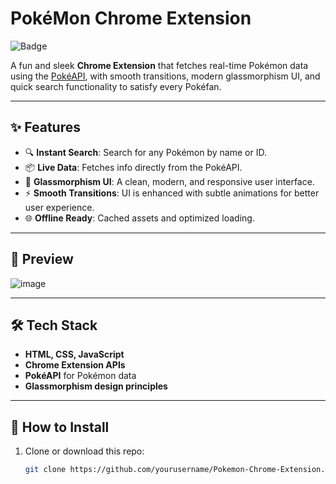 # PokéMon Chrome Extension

![Badge](https://img.shields.io/badge/Project-Pok%C3%A9mon%20Extension-yellow?style=flat-square)


A fun and sleek **Chrome Extension** that fetches real-time Pokémon data using the [PokéAPI](https://pokeapi.co/), with smooth transitions, modern glassmorphism UI, and quick search functionality to satisfy every Pokéfan.

---

## ✨ Features

- 🔍 **Instant Search**: Search for any Pokémon by name or ID.
- 📦 **Live Data**: Fetches info directly from the PokéAPI.
- 🎨 **Glassmorphism UI**: A clean, modern, and responsive user interface.
- ⚡ **Smooth Transitions**: UI is enhanced with subtle animations for better user experience.
- 🌐 **Offline Ready**: Cached assets and optimized loading.

---

## 📸 Preview

![image](https://github.com/user-attachments/assets/3362e7ed-640c-450c-ba2d-5d1ccb7cd951)


---

## 🛠️ Tech Stack

- **HTML, CSS, JavaScript**
- **Chrome Extension APIs**
- **PokéAPI** for Pokémon data
- **Glassmorphism design principles**

---

## 🧩 How to Install

1. Clone or download this repo:
   ```bash
   git clone https://github.com/yourusername/Pokemon-Chrome-Extension.git
